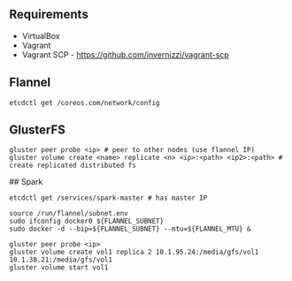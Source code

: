 ## Requirements

* VirtualBox
* Vagrant
* Vagrant SCP - https://github.com/invernizzi/vagrant-scp

## Flannel

    etcdctl get /coreos.com/network/config

## GlusterFS

    gluster peer probe <ip> # peer to other nodes (use flannel IP)
    gluster volume create <name> replicate <n> <ip>:<path> <ip2>:<path> # create replicated distributed fs


## Spark

    etcdctl get /services/spark-master # has master IP

    source /run/flannel/subnet.env
    sudo ifconfig docker0 ${FLANNEL_SUBNET}
    sudo docker -d --bip=${FLANNEL_SUBNET} --mtu=${FLANNEL_MTU} &

    gluster peer probe <ip>
    gluster volume create vol1 replica 2 10.1.95.24:/media/gfs/vol1 10.1.38.21:/media/gfs/vol1
    gluster volume start vol1
